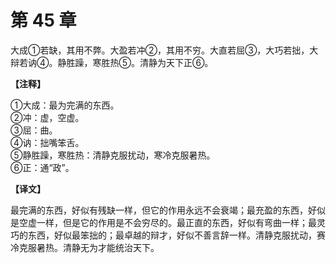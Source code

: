# 第 45 章

大成①若缺，其用不弊。大盈若冲②，其用不穷。大直若屈③，大巧若拙，大辩若讷④。静胜躁，寒胜热⑤。清静为天下正⑥。

**【注释】**

①大成：最为完满的东西。    
②冲：虚，空虚。    
③屈：曲。    
④讷：拙嘴笨舌。    
⑤静胜躁，寒胜热：清静克服扰动，寒冷克服暑热。    
⑥正：通“政”。

**【译文】**

最完满的东西，好似有残缺一样，但它的作用永远不会衰竭；最充盈的东西，好似是空虚一样，但是它的作用是不会穷尽的。最正直的东西，好似有弯曲一样；最灵巧的东西，好似最笨拙的；最卓越的辩才，好似不善言辞一样。清静克服扰动，赛冷克服暑热。清静无为才能统治天下。
